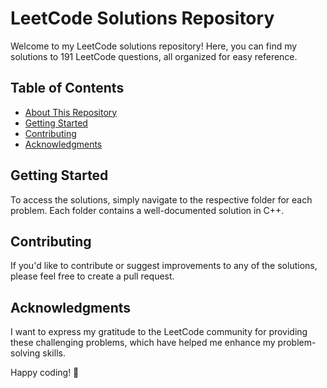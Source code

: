 # LeetCode Solutions Repository

Welcome to my LeetCode solutions repository! Here, you can find my solutions to 191 LeetCode questions, all organized for easy reference.

## Table of Contents
- [About This Repository](#about-this-repository)
- [Getting Started](#getting-started)
- [Contributing](#contributing)
- [Acknowledgments](#acknowledgments)

## Getting Started
To access the solutions, simply navigate to the respective folder for each problem. Each folder contains a well-documented solution in C++.

## Contributing
If you'd like to contribute or suggest improvements to any of the solutions, please feel free to create a pull request.

## Acknowledgments
I want to express my gratitude to the LeetCode community for providing these challenging problems, which have helped me enhance my problem-solving skills.

Happy coding! 🚀
